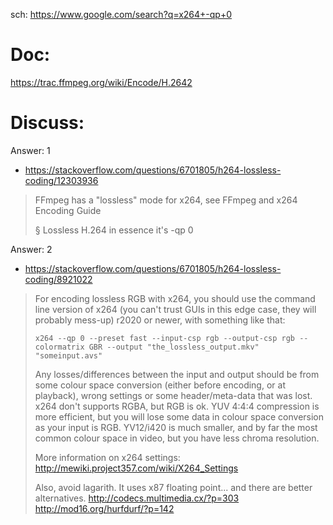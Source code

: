 sch: https://www.google.com/search?q=x264+-qp+0

# Doc:
https://trac.ffmpeg.org/wiki/Encode/H.2642

# Discuss:
Answer: 1
- https://stackoverflow.com/questions/6701805/h264-lossless-coding/12303936
>FFmpeg has a "lossless" mode for x264, see FFmpeg and x264 Encoding Guide
>
>§ Lossless H.264
>in essence it's -qp 0

Answer: 2
- https://stackoverflow.com/questions/6701805/h264-lossless-coding/8921022
>For encoding lossless RGB with x264, you should use the command line version of x264 (you can't trust GUIs in this edge case, they will probably mess-up) r2020 or newer, with something like that:
>
>`x264 --qp 0 --preset fast --input-csp rgb --output-csp rgb --colormatrix GBR --output "the_lossless_output.mkv" "someinput.avs"`
>
>Any losses/differences between the input and output should be from some colour space conversion (either before encoding, or at playback), wrong settings or some header/meta-data that was lost. x264 don't supports RGBA, but RGB is ok. YUV 4:4:4 compression is more efficient, but you will lose some data in colour space conversion as your input is RGB. YV12/i420 is much smaller, and by far the most common colour space in video, but you have less chroma resolution.
>
>More information on x264 settings: http://mewiki.project357.com/wiki/X264_Settings
>
>Also, avoid lagarith. It uses x87 floating point... and there are better alternatives. http://codecs.multimedia.cx/?p=303 http://mod16.org/hurfdurf/?p=142
